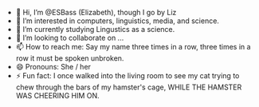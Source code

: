- 👋 Hi, I’m @ESBass (Elizabeth), though I go by Liz
- 👀 I’m interested in computers, linguistics, media, and science.
- 🌱 I’m currently studying Lingustics as a science.
- 💞️ I’m looking to collaborate on ...
- 📫 How to reach me: Say my name three times in a row, three times in a row it must be spoken unbroken.
- 😄 Pronouns: She / her
- ⚡ Fun fact: I once walked into the living room to see my cat trying to chew through the bars of my hamster's cage, WHILE THE HAMSTER WAS CHEERING HIM ON.

<!---
ESBass/ESBass is a ✨ special ✨ repository because its `README.md` (this file) appears on your GitHub profile.
You can click the Preview link to take a look at your changes.
--->
